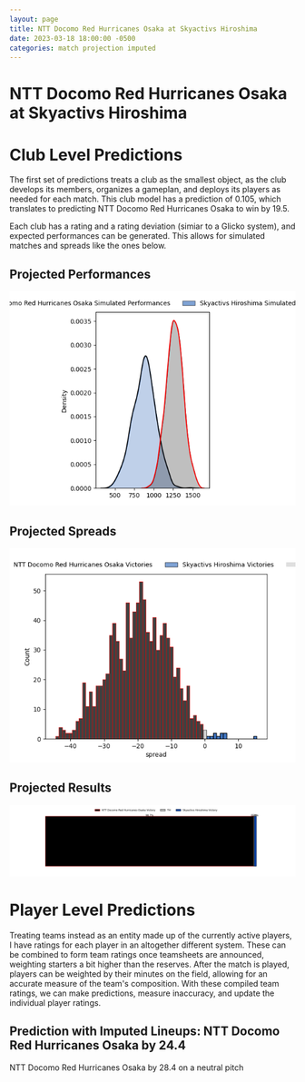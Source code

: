 ```yaml
---  
layout: page  
title: NTT Docomo Red Hurricanes Osaka at Skyactivs Hiroshima  
date: 2023-03-18 18:00:00 -0500  
categories: match projection imputed  
---
```

# NTT Docomo Red Hurricanes Osaka at Skyactivs Hiroshima

# Club Level Predictions


The first set of predictions treats a club as the smallest object, as the club develops its members, organizes a gameplan, and deploys its players as needed for each match. This club model has a prediction of 0.105, which translates to predicting NTT Docomo Red Hurricanes Osaka to win by 19.5.

Each club has a rating and a rating deviation (simiar to a Glicko system), and expected performances can be generated. This allows for simulated matches and spreads like the ones below.
## Projected Performances


![Projected Performances](plots/performances_2023-03-18-SkyactivsHiroshima-NTTDocomoRedHurricanesOsaka.png)
## Projected Spreads


![Projected Spreads](plots/spreads_2023-03-18-SkyactivsHiroshima-NTTDocomoRedHurricanesOsaka.png)
## Projected Results


![Projected Results](plots/resultbar_2023-03-18-SkyactivsHiroshima-NTTDocomoRedHurricanesOsaka.png)
# Player Level Predictions


Treating teams instead as an entity made up of the currently active players, I have ratings for each player in an altogether different system. These can be combined to form team ratings once teamsheets are announced, weighting starters a bit higher than the reserves. After the match is played, players can be weighted by their minutes on the field, allowing for an accurate measure of the team's composition. With these compiled team ratings, we can make predictions, measure inaccuracy, and update the individual player ratings.
## Prediction with Imputed Lineups: NTT Docomo Red Hurricanes Osaka by 24.4


NTT Docomo Red Hurricanes Osaka by 28.4 on a neutral pitch

